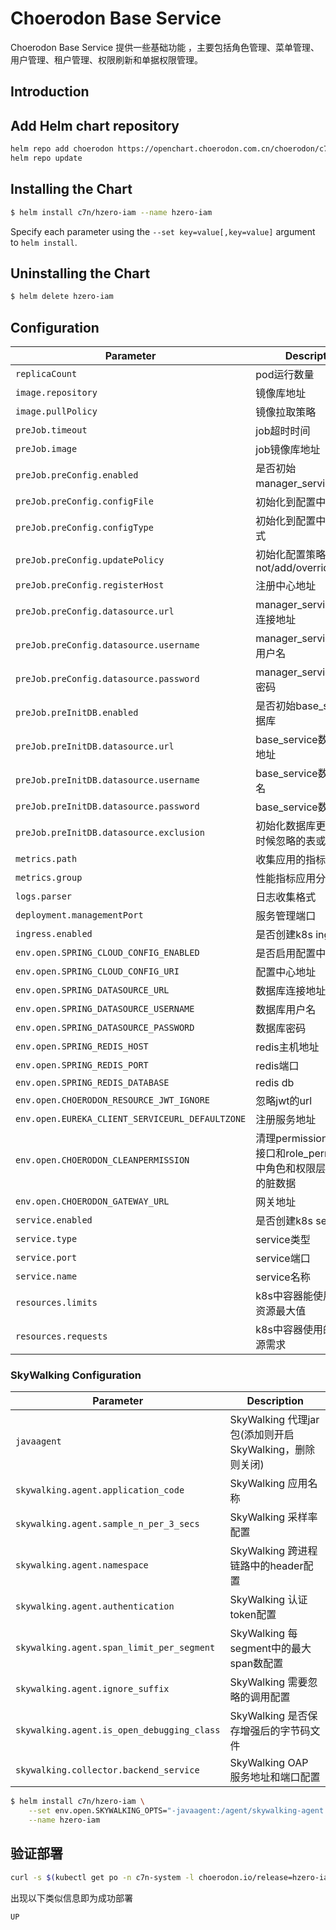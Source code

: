 # Choerodon Base Service
Choerodon Base Service 提供一些基础功能 ，主要包括角色管理、菜单管理、用户管理、租户管理、权限刷新和单据权限管理。
                              
## Introduction

## Add Helm chart repository

``` bash    
helm repo add choerodon https://openchart.choerodon.com.cn/choerodon/c7n
helm repo update
```

## Installing the Chart

```bash
$ helm install c7n/hzero-iam --name hzero-iam
```

Specify each parameter using the `--set key=value[,key=value]` argument to `helm install`.

## Uninstalling the Chart

```bash
$ helm delete hzero-iam
```

## Configuration

Parameter | Description	| Default
--- |  ---  |  ---  
`replicaCount` | pod运行数量 | `1`
`image.repository` | 镜像库地址 | `registry.choerodon.com.cn/choerodon/hzero-iam`
`image.pullPolicy` | 镜像拉取策略 | `IfNotPresent`
`preJob.timeout` | job超时时间 | `300`
`preJob.image` | job镜像库地址 | `registry.cn-hangzhou.aliyuncs.com/choerodon-tools/dbtool:0.6.4`
`preJob.preConfig.enabled`| 是否初始manager_service数据库 | `true`
`preJob.preConfig.configFile` | 初始化到配置中心文件名 | `application.yml`
`preJob.preConfig.configType` | 初始化到配置中心存储方式 | `k8s`
`preJob.preConfig.updatePolicy` | 初始化配置策略: not/add/override/update | `add`
`preJob.preConfig.registerHost` | 注册中心地址 | `http://register-server:8000`
`preJob.preConfig.datasource.url` | manager_service数据库连接地址 | `jdbc:mysql://localhost:3306/manager_service?useUnicode=true&characterEncoding=utf-8&useSSL=false&useInformationSchema=true&remarks=true`
`preJob.preConfig.datasource.username` | manager_service数据库用户名 | `choerodon`
`preJob.preConfig.datasource.password` | manager_service数据库密码 | `password`
`preJob.preInitDB.enabled` | 是否初始base_service数据库 | `true`
`preJob.preInitDB.datasource.url` | base_service数据库连接地址 | `jdbc:mysql://localhost:3306/base_service?useUnicode=true&characterEncoding=utf-8&useSSL=false&useInformationSchema=true&remarks=true`
`preJob.preInitDB.datasource.username` | base_service数据库用户名 | `choerodon`
`preJob.preInitDB.datasource.password` | base_service数据库密码 | `password`
`preJob.preInitDB.datasource.exclusion` | 初始化数据库更新数据的时候忽略的表或列 | `iam_user.hash_password,oauth_client.web_server_redirect_uri,oauth_ldap.server_address,oauth_ldap.object_class,iam_role.is_enabled,fd_organization.name`
`metrics.path` | 收集应用的指标数据路径 | `/actuator/prometheus`
`metrics.group` | 性能指标应用分组 | `spring-boot`
`logs.parser` | 日志收集格式 | `spring-boot`
`deployment.managementPort` | 服务管理端口 | `8031`
`ingress.enabled` | 是否创建k8s ingress | `false`
`env.open.SPRING_CLOUD_CONFIG_ENABLED` | 是否启用配置中心 | `true`
`env.open.SPRING_CLOUD_CONFIG_URI` | 配置中心地址 | `http://register-server:8000`
`env.open.SPRING_DATASOURCE_URL` | 数据库连接地址 | `jdbc:mysql://localhost/base_service?useUnicode=true&characterEncoding=utf-8&useSSL=false&useInformationSchema=true&remarks=true`
`env.open.SPRING_DATASOURCE_USERNAME` | 数据库用户名 | `choerodon`
`env.open.SPRING_DATASOURCE_PASSWORD` | 数据库密码 | `password`
`env.open.SPRING_REDIS_HOST` | redis主机地址 | `localhost`
`env.open.SPRING_REDIS_PORT` | redis端口 | `6379`
`env.open.SPRING_REDIS_DATABASE` | redis db | `1`
`env.open.CHOERODON_RESOURCE_JWT_IGNORE` |忽略jwt的url | `/favicon.ico`
`env.open.EUREKA_CLIENT_SERVICEURL_DEFAULTZONE` | 注册服务地址 | `http://register-server.io-choerodon:8000/eureka/`
`env.open.CHOERODON_CLEANPERMISSION` | 清理permission表中的旧接口和role_permission表中角色和权限层级不匹配的脏数据 | `false`
`env.open.CHOERODON_GATEWAY_URL` | 网关地址 | `http://api.staging.saas.hand-china.com`
`service.enabled` | 是否创建k8s service | `false`
`service.type` |  service类型 | `ClusterIP`
`service.port` | service端口 | `8030`
`service.name` | service名称 | `hzero-iam`
`resources.limits` | k8s中容器能使用资源的资源最大值 | `3Gi`
`resources.requests` | k8s中容器使用的最小资源需求 | `2Gi`

### SkyWalking Configuration
Parameter | Description
--- |  --- 
`javaagent` | SkyWalking 代理jar包(添加则开启 SkyWalking，删除则关闭)
`skywalking.agent.application_code` | SkyWalking 应用名称
`skywalking.agent.sample_n_per_3_secs` | SkyWalking 采样率配置
`skywalking.agent.namespace` | SkyWalking 跨进程链路中的header配置
`skywalking.agent.authentication` | SkyWalking 认证token配置
`skywalking.agent.span_limit_per_segment` | SkyWalking 每segment中的最大span数配置
`skywalking.agent.ignore_suffix` | SkyWalking 需要忽略的调用配置
`skywalking.agent.is_open_debugging_class` | SkyWalking 是否保存增强后的字节码文件
`skywalking.collector.backend_service` | SkyWalking OAP 服务地址和端口配置

```bash
$ helm install c7n/hzero-iam \
    --set env.open.SKYWALKING_OPTS="-javaagent:/agent/skywalking-agent.jar -Dskywalking.agent.application_code=hzero-iam  -Dskywalking.agent.sample_n_per_3_secs=-1 -Dskywalking.collector.backend_service=oap.skywalking:11800" \
    --name hzero-iam
```

## 验证部署
```bash
curl -s $(kubectl get po -n c7n-system -l choerodon.io/release=hzero-iam -o jsonpath="{.items[0].status.podIP}"):8031/actuator/health | jq -r .status
```
出现以下类似信息即为成功部署

```bash
UP
```
